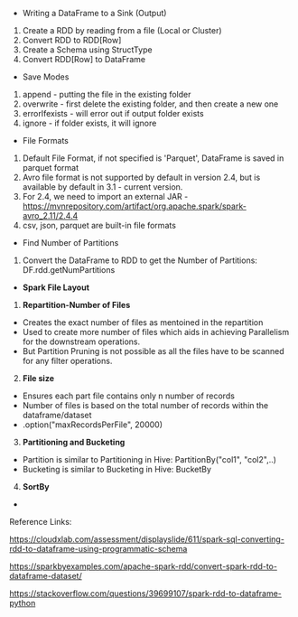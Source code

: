 - Writing a DataFrame to a Sink (Output)
1. Create a RDD by reading from a file (Local or Cluster)
2. Convert RDD to RDD[Row]
3. Create a Schema using StructType
4. Convert RDD[Row] to DataFrame

- Save Modes
1. append - putting the file in the existing folder
2. overwrite - first delete the existing folder, and then create a new one
3. errorIfexists - will error out if output folder exists
4. ignore - if folder exists, it will ignore

- File Formats
1. Default File Format, if not specified is 'Parquet', DataFrame is saved in parquet format
2. Avro file format is not supported by default in version 2.4, but is available by default in 3.1 - current version.
3. For 2.4, we need to import an external JAR - https://mvnrepository.com/artifact/org.apache.spark/spark-avro_2.11/2.4.4
4. csv, json, parquet are built-in file formats

- Find Number of Partitions
1. Convert the DataFrame to RDD to get the Number of Partitions: DF.rdd.getNumPartitions

- **Spark File Layout**
1. **Repartition-Number of Files**
- Creates the exact number of files as mentoined in the repartition
- Used to create more number of files which aids in achieving Parallelism for the downstream operations.
- But Partition Pruning is not possible as all the files have to be scanned for any filter operations.
2. **File size**
- Ensures each part file contains only n number of records
- Number of files is based on the total number of records within the dataframe/dataset
- .option("maxRecordsPerFile", 20000)
3. **Partitioning and Bucketing**
- Partition is similar to Partitioning in Hive: PartitionBy("col1", "col2",..)
- Bucketing is similar to Bucketing in Hive: BucketBy
4. **SortBy**
- 


Reference Links:

https://cloudxlab.com/assessment/displayslide/611/spark-sql-converting-rdd-to-dataframe-using-programmatic-schema

https://sparkbyexamples.com/apache-spark-rdd/convert-spark-rdd-to-dataframe-dataset/

https://stackoverflow.com/questions/39699107/spark-rdd-to-dataframe-python
